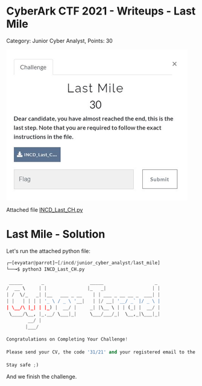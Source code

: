 # CyberArk CTF 2021 - Writeups  - Last Mile 

Category: Junior Cyber Analyst, Points: 30

![ctf.JPG](images/ctf.JPG)

Attached file [INCD_Last_CH.py](INCD_Last_CH.py)

# Last Mile - Solution

Let's run the attached python file:
```python
┌─[evyatar@parrot]─[/incd/junior_cyber_analyst/last_mile]
└──╼$ python3 INCD_Last_CH.py 

 _____       _                 _____                   _ 
/  __ \     | |               |_   _|                 | |
| /  \/_   _| |__   ___ _ __    | | ___ _ __ __ _  ___| |
| |   | | | | '_ \ / _ \ '__|   | |/ __| '__/ _` |/ _ \ |
| \__/\ |_| | |_) |  __/ |     _| |\__ \ | | (_| |  __/ |
 \____/\__, |_.__/ \___|_|     \___/___/_|  \__,_|\___|_|
        __/ |                                            
       |___/       
       
Congratulations on Completing Your Challenge!

Please send your CV, the code '31/21' and your registered email to the challange via our Email address: cyberm@cyber.gov.il

Stay safe ;)
```

And we finish the challenge.